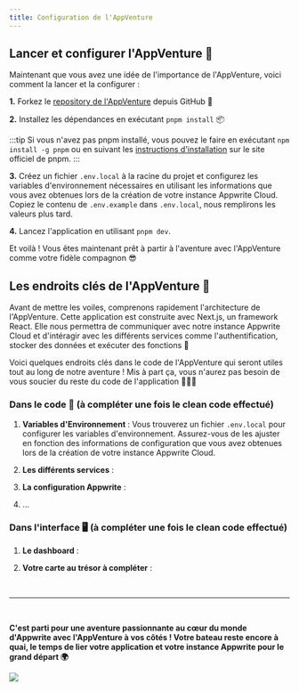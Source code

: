 ```yaml
---
title: Configuration de l'AppVenture
---
```


<Hero
title="Configuration de l'AppVenture 🚀"
image="/assets/workshop/configuration/app/bay_app.jpeg"
description="Avant de partir à la découverte des trésors cachés dans le monde d'Appwrite, il est temps de préparer notre
fidèle compagnon de voyage : l'AppVenture. Elle est bien plus qu'une simple application. Elle est votre carte au trésor,
votre boussole et votre compagnon fidèle dans votre quête, vous aidant à déverrouiller les secrets de chaque destination
que nous explorerons ! 🧳 Vous n'avez pas besoin de la maîtriser entièrement pour avancer, mais comprenez qu'elle sera là
quand vous aurez besoin d'elle !"
/>

## Lancer et configurer l'AppVenture 🚀

Maintenant que vous avez une idée de l'importance de l'AppVenture, voici comment la lancer et la configurer :

**1.** Forkez le [repository de l'AppVenture](https://app-appwrite-workshop-cruzazul.vercel.app/en) depuis GitHub 🥳

**2.** Installez les dépendances en exécutant `pnpm install` 📦

:::tip
Si vous n'avez pas pnpm installé, vous pouvez le faire en exécutant `npm install -g pnpm` ou en suivant les
[instructions d'installation](https://pnpm.io/fr/installation) sur le site officiel de pnpm.
:::

**3.** Créez un fichier `.env.local` à la racine du projet et configurez les variables d'environnement nécessaires en
utilisant les informations que vous avez obtenues lors de la création de votre instance Appwrite Cloud. Copiez le
contenu de
`.env.example` dans `.env.local`, nous remplirons les valeurs plus tard.

**4.** Lancez l'application en utilisant `pnpm dev`.

Et voilà ! Vous êtes maintenant prêt à partir à l'aventure avec l'AppVenture comme votre fidèle compagnon 😎

## Les endroits clés de l'AppVenture 🔑

Avant de mettre les voiles, comprenons rapidement l'architecture de l'AppVenture. Cette application est construite avec
Next.js, un framework React. Elle nous permettra de communiquer avec notre instance Appwrite Cloud et d'intéragir avec
les différents services comme l'authentification, stocker des données et exécuter des fonctions 📂

Voici quelques endroits clés dans le code de l'AppVenture qui seront utiles tout au long de notre aventure ! Mis à part
ça, vous n'aurez pas besoin de vous soucier du reste du code de l'application 🧑🏼‍💻

[//]: # (TODO : à compléter une fois le clean code effectué)

### Dans le code 📝 (à compléter une fois le clean code effectué)

1. **Variables d'Environnement** : Vous trouverez un fichier `.env.local` pour configurer les variables d'environnement.
   Assurez-vous de les ajuster en fonction des informations de configuration que vous avez obtenues lors de la création
   de votre instance Appwrite Cloud.

2. **Les différents services** :

3. **La configuration Appwrite** :

4. ...

[//]: # (TODO : à compléter une fois le clean code effectué)

### Dans l'interface 🖥️ (à compléter une fois le clean code effectué)

1. **Le dashboard** :

2. **Votre carte au trésor à compléter** :

<br/>

---
<br/>

**C'est parti pour une aventure passionnante au cœur du monde d'Appwrite avec l'AppVenture à vos côtés ! Votre bateau
reste encore à quai, le temps de lier votre application et votre instance Appwrite pour le grand départ 🌍**

<Image src="/assets/workshop/configuration/app/bay_app_boat.jpeg" imageAlt="Lexica image with a boat in a bay" withSpacing></Image>


